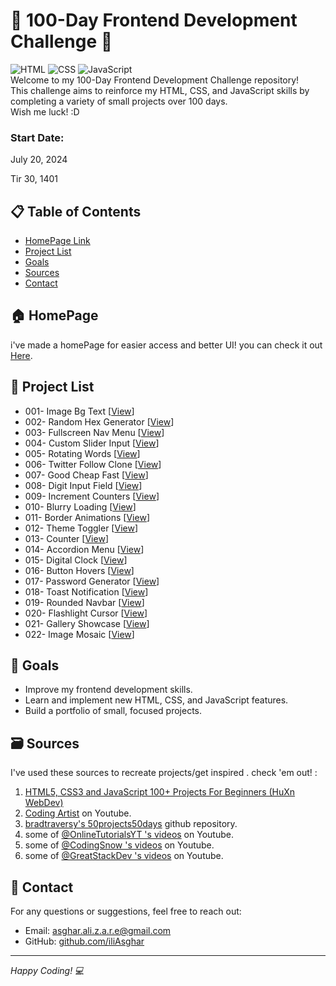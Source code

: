 # 🌟 100-Day Frontend Development Challenge 🌟
![HTML](https://img.shields.io/badge/HTML-5-orange)
![CSS](https://img.shields.io/badge/CSS-3-blue)
![JavaScript](https://img.shields.io/badge/JavaScript-ES6-yellow)
<br>
Welcome to my 100-Day Frontend Development Challenge repository!<br>
This challenge aims to reinforce my HTML, CSS, and JavaScript skills by completing a variety of small projects over 100 days.<br>
Wish me luck! :D


### Start Date: 
July 20, 2024

Tir 30, 1401

## 📋 Table of Contents

- [HomePage Link](#🏠-homepage)
- [Project List](#📂-project-list)
- [Goals](#🎯-goals)
- [Sources](#🗃️-sources)
- [Contact](#📧-contact)

## 🏠 HomePage
i've made a homePage for easier access and better UI! you can check it out [Here](https://iliasghar.github.io/100-Days--100--Frontend--Challanges/homepage.html).

## 📂 Project List

- 001- Image Bg Text [[View](https://iliasghar.github.io/100-Days--100--Frontend--Challanges/homePage/projectPage/projectPage.html?id=1)]
- 002- Random Hex Generator [[View](https://iliasghar.github.io/100-Days--100--Frontend--Challanges/homePage/projectPage/projectPage.html?id=2)]
- 003- Fullscreen Nav Menu [[View](https://iliasghar.github.io/100-Days--100--Frontend--Challanges/homePage/projectPage/projectPage.html?id=3)]
- 004- Custom Slider Input [[View](https://iliasghar.github.io/100-Days--100--Frontend--Challanges/homePage/projectPage/projectPage.html?id=4)]
- 005- Rotating Words [[View](https://iliasghar.github.io/100-Days--100--Frontend--Challanges/homePage/projectPage/projectPage.html?id=5)]
- 006- Twitter Follow Clone [[View](https://iliasghar.github.io/100-Days--100--Frontend--Challanges/homePage/projectPage/projectPage.html?id=6)]
- 007- Good Cheap Fast [[View](https://iliasghar.github.io/100-Days--100--Frontend--Challanges/homePage/projectPage/projectPage.html?id=7)]
- 008- Digit Input Field [[View](https://iliasghar.github.io/100-Days--100--Frontend--Challanges/homePage/projectPage/projectPage.html?id=8)]
- 009- Increment Counters [[View](https://iliasghar.github.io/100-Days--100--Frontend--Challanges/homePage/projectPage/projectPage.html?id=9)]
- 010- Blurry Loading [[View](https://iliasghar.github.io/100-Days--100--Frontend--Challanges/homePage/projectPage/projectPage.html?id=10)]
- 011- Border Animations [[View](https://iliasghar.github.io/100-Days--100--Frontend--Challanges/homePage/projectPage/projectPage.html?id=11)]
- 012- Theme Toggler [[View](https://iliasghar.github.io/100-Days--100--Frontend--Challanges/homePage/projectPage/projectPage.html?id=12)]
- 013- Counter [[View](https://iliasghar.github.io/100-Days--100--Frontend--Challanges/homePage/projectPage/projectPage.html?id=13)]
- 014- Accordion Menu [[View](https://iliasghar.github.io/100-Days--100--Frontend--Challanges/homePage/projectPage/projectPage.html?id=14)]
- 015- Digital Clock [[View](https://iliasghar.github.io/100-Days--100--Frontend--Challanges/homePage/projectPage/projectPage.html?id=15)]
- 016- Button Hovers [[View](https://iliasghar.github.io/100-Days--100--Frontend--Challanges/homePage/projectPage/projectPage.html?id=16)]
- 017- Password Generator [[View](https://iliasghar.github.io/100-Days--100--Frontend--Challanges/homePage/projectPage/projectPage.html?id=17)]
- 018- Toast Notification [[View](https://iliasghar.github.io/100-Days--100--Frontend--Challanges/homePage/projectPage/projectPage.html?id=18)]
- 019- Rounded Navbar [[View](https://iliasghar.github.io/100-Days--100--Frontend--Challanges/homePage/projectPage/projectPage.html?id=19)]
- 020- Flashlight Cursor [[View](https://iliasghar.github.io/100-Days--100--Frontend--Challanges/homePage/projectPage/projectPage.html?id=20)]
- 021- Gallery Showcase [[View](https://iliasghar.github.io/100-Days--100--Frontend--Challanges/homePage/projectPage/projectPage.html?id=21)]
- 022- Image Mosaic [[View](https://iliasghar.github.io/100-Days--100--Frontend--Challanges/homePage/projectPage/projectPage.html?id=21)]

## 🎯 Goals

- Improve my frontend development skills.
- Learn and implement new HTML, CSS, and JavaScript features.
- Build a portfolio of small, focused projects.

## 🗃️ Sources
I've used these sources to recreate projects/get inspired . check 'em out! :
1. [HTML5, CSS3 and JavaScript 100+ Projects For Beginners
(HuXn WebDev)](https://youtube.com/playlist?list=PLSDeUiTMfxW7lm7P7GZ8qtNFffHAR5d_w&si=bHYhWvkNjxRXMYnb)
2. [Coding Artist](https://www.youtube.com/@CodingArtist) on Youtube.
3. [bradtraversy's 50projects50days](https://github.com/bradtraversy/50projects50days) github repository.
4. some of [@OnlineTutorialsYT 's videos](https://www.youtube.com/@OnlineTutorialsYT) on Youtube.
5. some of [@CodingSnow 's videos](https://www.youtube.com/@CodingSnow) on Youtube.
6. some of [@GreatStackDev 's videos](https://www.youtube.com/@GreatStackDev) on Youtube.


## 📧 Contact

For any questions or suggestions, feel free to reach out:

- Email: [asghar.ali.z.a.r.e@gmail.com](mailto:asghar.ali.z.a.r.e@gmail.com)
- GitHub: [github.com/iliAsghar](https://github.com/iliAsghar)

---

*Happy Coding! 💻*
